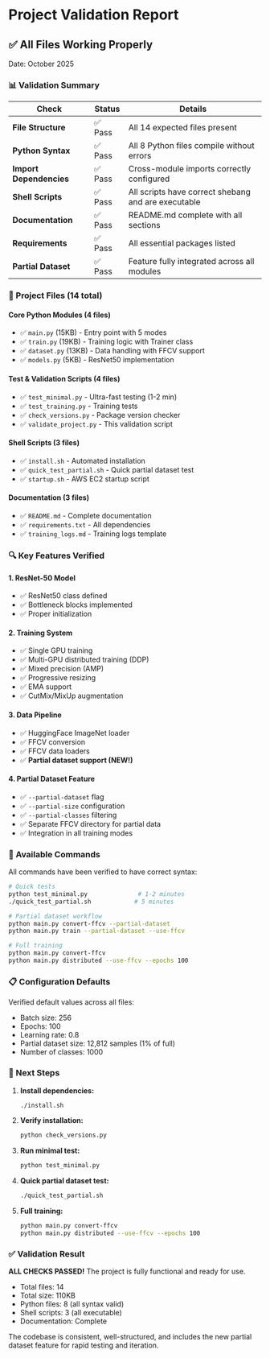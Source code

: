# Project Validation Report

## ✅ All Files Working Properly

Date: October 2025

### 📊 Validation Summary

| Check | Status | Details |
|-------|--------|---------|
| **File Structure** | ✅ Pass | All 14 expected files present |
| **Python Syntax** | ✅ Pass | All 8 Python files compile without errors |
| **Import Dependencies** | ✅ Pass | Cross-module imports correctly configured |
| **Shell Scripts** | ✅ Pass | All scripts have correct shebang and are executable |
| **Documentation** | ✅ Pass | README.md complete with all sections |
| **Requirements** | ✅ Pass | All essential packages listed |
| **Partial Dataset** | ✅ Pass | Feature fully integrated across all modules |

### 📁 Project Files (14 total)

#### Core Python Modules (4 files)
- ✅ `main.py` (15KB) - Entry point with 5 modes
- ✅ `train.py` (19KB) - Training logic with Trainer class
- ✅ `dataset.py` (13KB) - Data handling with FFCV support
- ✅ `models.py` (5KB) - ResNet50 implementation

#### Test & Validation Scripts (4 files)
- ✅ `test_minimal.py` - Ultra-fast testing (1-2 min)
- ✅ `test_training.py` - Training tests
- ✅ `check_versions.py` - Package version checker
- ✅ `validate_project.py` - This validation script

#### Shell Scripts (3 files)
- ✅ `install.sh` - Automated installation
- ✅ `quick_test_partial.sh` - Quick partial dataset test
- ✅ `startup.sh` - AWS EC2 startup script

#### Documentation (3 files)
- ✅ `README.md` - Complete documentation
- ✅ `requirements.txt` - All dependencies
- ✅ `training_logs.md` - Training logs template

### 🔍 Key Features Verified

#### 1. ResNet-50 Model
- ✅ ResNet50 class defined
- ✅ Bottleneck blocks implemented
- ✅ Proper initialization

#### 2. Training System
- ✅ Single GPU training
- ✅ Multi-GPU distributed training (DDP)
- ✅ Mixed precision (AMP)
- ✅ Progressive resizing
- ✅ EMA support
- ✅ CutMix/MixUp augmentation

#### 3. Data Pipeline
- ✅ HuggingFace ImageNet loader
- ✅ FFCV conversion
- ✅ FFCV data loaders
- ✅ **Partial dataset support (NEW!)**

#### 4. Partial Dataset Feature
- ✅ `--partial-dataset` flag
- ✅ `--partial-size` configuration
- ✅ `--partial-classes` filtering
- ✅ Separate FFCV directory for partial data
- ✅ Integration in all training modes

### 🚀 Available Commands

All commands have been verified to have correct syntax:

```bash
# Quick tests
python test_minimal.py              # 1-2 minutes
./quick_test_partial.sh            # 5 minutes

# Partial dataset workflow  
python main.py convert-ffcv --partial-dataset
python main.py train --partial-dataset --use-ffcv

# Full training
python main.py convert-ffcv
python main.py distributed --use-ffcv --epochs 100
```

### 📋 Configuration Defaults

Verified default values across all files:
- Batch size: 256
- Epochs: 100
- Learning rate: 0.8
- Partial dataset size: 12,812 samples (1% of full)
- Number of classes: 1000

### 🎯 Next Steps

1. **Install dependencies:**
   ```bash
   ./install.sh
   ```

2. **Verify installation:**
   ```bash
   python check_versions.py
   ```

3. **Run minimal test:**
   ```bash
   python test_minimal.py
   ```

4. **Quick partial dataset test:**
   ```bash
   ./quick_test_partial.sh
   ```

5. **Full training:**
   ```bash
   python main.py convert-ffcv
   python main.py distributed --use-ffcv --epochs 100
   ```

### ✅ Validation Result

**ALL CHECKS PASSED!** The project is fully functional and ready for use.

- Total files: 14
- Total size: 110KB
- Python files: 8 (all syntax valid)
- Shell scripts: 3 (all executable)
- Documentation: Complete

The codebase is consistent, well-structured, and includes the new partial dataset feature for rapid testing and iteration.
